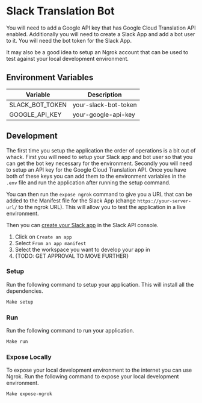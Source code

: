 # Slack Translation Bot

You will need to add a Google API key that has Google Cloud Translation API enabled. Additionally you will need to create a Slack App and add a bot user to it. You will need the bot token for the Slack App.

It may also be a good idea to setup an Ngrok account that can be used to test against your local development environment.

## Environment Variables

| Variable | Description |
| --- | --- |
| SLACK_BOT_TOKEN | your-slack-bot-token |
| GOOGLE_API_KEY | your-google-api-key |

## Development

The first time you setup the application the order of operations is a bit out of whack. First you will need to setup your Slack app and bot user so that you can get the bot key necessary for the environment. Secondly you will need to setup an API key for the Google Cloud Translation API. Once you have both of these keys you can add them to the environment variables in the `.env` file and run the application after running the setup command.

You can then run the `expose ngrok` command to give you a URL that can be added to the Manifest file for the Slack App (change `https://your-server-url/` to the ngrok URL). This will allow you to test the application in a live environment.

Then you can [create your Slack app](https://api.slack.com/apps) in the Slack API console. 

1. Click on `Create an app`
2. Select `From an app manifest`
3. Select the workspace you want to develop your app in
4. {TODO: GET APPROVAL TO MOVE FURTHER}

### Setup

Run the following command to setup your application. This will install all the dependencies.

```bash
Make setup
```

### Run

Run the following command to run your application.

```bash
Make run
```

### Expose Locally

To expose your local development environment to the internet you can use Ngrok. Run the following command to expose your local development environment.

```bash
Make expose-ngrok
```
